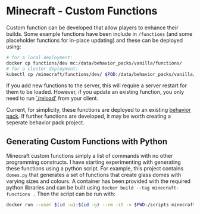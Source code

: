 # Minecraft - Custom Functions

Custom function can be developed that allow players to enhance their builds. Some example functions
have been include in `/functions` (and some placeholder functions for in-place updating) and these
can be deployed using:

```sh
# for a local deployment:
docker cp functions/dev mc:/data/behavior_packs/vanilla/functions/
# for a cluster deployment:
kubectl cp /minecraft/functions/dev/ $POD:/data/behavior_packs/vanilla/functions/dev
```

If you add new functions to the server, this will require a server restart for them to be loaded.
However, if you update an existing function, you only need to run 
[`/reload'](https://minecraft.gamepedia.com/Commands/reload) from your client.

Current, for simplicity, these functions are deployed to an existing 
[behavior pack](https://minecraft.gamepedia.com/Tutorials/Creating_behavior_packs). If further
functions are developed, it may be worth creating a seperate behavior pack project.

## Generating Custom Functions with Python

Minecraft custom functions simply a list of commands with no other programming constructs. I have
starting experimenting with generating these functions using a python script. For example, this
project contains `domes.py` that generates a set of functions that create glass domes with varying
sizes and colours. A container has been provided with the required python libraries and can be
built using `docker build --tag minecraft-functions .` Then the script can be run with:

```sh
docker run --user $(id -u):$(id -g) --rm -it -v $PWD:/scripts minecraft-functions dome.py
```
